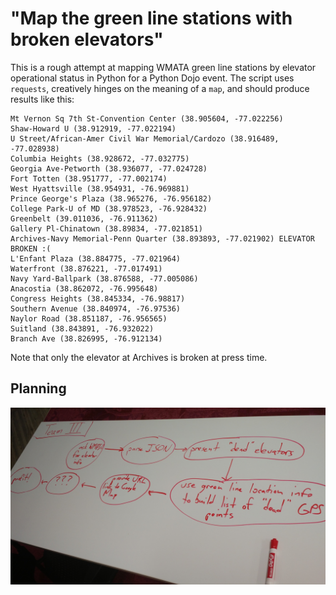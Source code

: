 # "Map the green line stations with broken elevators"

This is a rough attempt at mapping WMATA green line stations by elevator operational status in Python for a Python Dojo event. The script uses `requests`, creatively hinges on the meaning of a `map`, and should produce results like this:

```
Mt Vernon Sq 7th St-Convention Center (38.905604, -77.022256)
Shaw-Howard U (38.912919, -77.022194)
U Street/African-Amer Civil War Memorial/Cardozo (38.916489, -77.028938)
Columbia Heights (38.928672, -77.032775)
Georgia Ave-Petworth (38.936077, -77.024728)
Fort Totten (38.951777, -77.002174)
West Hyattsville (38.954931, -76.969881)
Prince George's Plaza (38.965276, -76.956182)
College Park-U of MD (38.978523, -76.928432)
Greenbelt (39.011036, -76.911362)
Gallery Pl-Chinatown (38.89834, -77.021851)
Archives-Navy Memorial-Penn Quarter (38.893893, -77.021902) ELEVATOR BROKEN :(
L'Enfant Plaza (38.884775, -77.021964)
Waterfront (38.876221, -77.017491)
Navy Yard-Ballpark (38.876588, -77.005086)
Anacostia (38.862072, -76.995648)
Congress Heights (38.845334, -76.98817)
Southern Avenue (38.840974, -76.97536)
Naylor Road (38.851187, -76.956565)
Suitland (38.843891, -76.932022)
Branch Ave (38.826995, -76.912134)
```

Note that only the elevator at Archives is broken at press time.

## Planning

![alt text](planning.jpg "Planning document")
